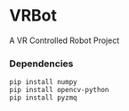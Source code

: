 # VRBot
A VR Controlled Robot Project

### Dependencies
```
pip install numpy
pip install opencv-python
pip install pyzmq
```
